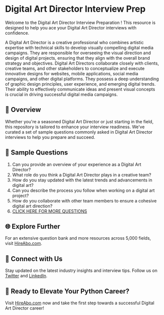 # Digital Art Director Interview Prep

Welcome to the Digital Art Director Interview Preparation ! This resource is designed to help you ace your Digital Art Director interviews with confidence.

A Digital Art Director is a creative professional who combines artistic expertise with technical skills to develop visually compelling digital media campaigns. They are responsible for overseeing the visual direction and design of digital projects, ensuring that they align with the overall brand strategy and objectives. Digital Art Directors collaborate closely with clients, creative teams, and other stakeholders to conceptualize and execute innovative designs for websites, mobile applications, social media campaigns, and other digital platforms. They possess a deep understanding of graphic design principles, user experience, and emerging digital trends. Their ability to effectively communicate ideas and present visual concepts is crucial in driving successful digital media campaigns.

## 🚀 Overview

Whether you're a seasoned Digital Art Director or just starting in the field, this repository is tailored to enhance your interview readiness. We've curated a set of sample questions commonly asked in Digital Art Director interviews to help you prepare and succeed.

## 📝 Sample Questions

1. Can you provide an overview of your experience as a Digital Art Director?
2. What role do you think a Digital Art Director plays in a creative team?
3. How do you stay updated with the latest trends and advancements in digital art?
4. Can you describe the process you follow when working on a digital art project?
5. How do you collaborate with other team members to ensure a cohesive digital art direction?
6. [CLICK HERE FOR MORE QUESTIONS](https://hireabo.com/job/8_4_17/Digital%20Art%20Director)

## 🌐 Explore Further

For an extensive question bank and more resources across 5,000 fields, visit [HireAbo.com](https://www.hireabo.com).

## 📱 Connect with Us

Stay updated on the latest industry insights and interview tips. Follow us on [Twitter](https://twitter.com/hireabo) and [LinkedIn](https://www.linkedin.com/in/hire-abo-3609972a8/).

## 🚀 Ready to Elevate Your Python Career?

Visit [HireAbo.com](https://www.hireabo.com) now and take the first step towards a successful Digital Art Director career!